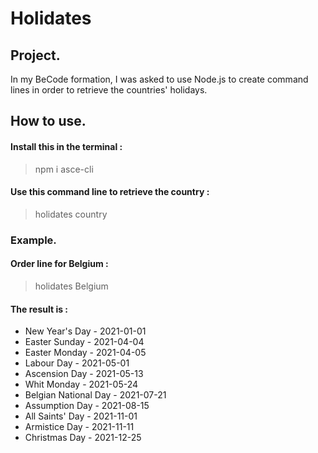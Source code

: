 # Holidates

## Project.
In my BeCode formation, I was asked to use Node.js to create command lines in order to retrieve the countries' holidays.

## How to use.

#### Install this in the terminal :

> npm i asce-cli

#### Use this command line to retrieve the country :

> holidates country

### Example.

#### Order line for Belgium :

> holidates Belgium

#### The result is :

* New Year's Day - 2021-01-01
* Easter Sunday - 2021-04-04
* Easter Monday - 2021-04-05
* Labour Day - 2021-05-01
* Ascension Day - 2021-05-13
* Whit Monday - 2021-05-24
* Belgian National Day - 2021-07-21
* Assumption Day - 2021-08-15
* All Saints' Day - 2021-11-01
* Armistice Day - 2021-11-11
* Christmas Day - 2021-12-25

